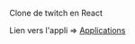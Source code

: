 
Clone de twitch en React 

Lien vers l'appli => <a href="https://twitch-react.netlify.app/">Applications</a>
